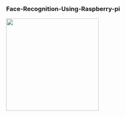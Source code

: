 ### Face-Recognition-Using-Raspberry-pi
<img src="https://user-images.githubusercontent.com/38128234/57752421-c0394a80-7706-11e9-8af1-ee821544d18c.JPG" wisth="250px" height="250px">
